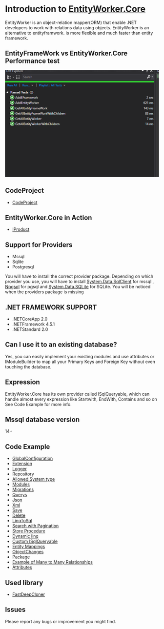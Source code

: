 # Introduction to [EntityWorker.Core](https://www.nuget.org/packages/EntityWorker.Core/)
EntityWorker is an object-relation mapper(ORM) that enable .NET developers to work with relations data using objects.
EntityWorker is an alternative to entityframwork. is more flexible and much faster than entity framework.
## EntityFrameWork vs EntityWorker.Core Performance test
![screenshot](https://github.com/AlenToma/EntityWorker.Core/blob/master/EF_VS_EW.PNG?raw=true)

## CodeProject
* [CodeProject](https://www.codeproject.com/Tips/1222424/EntityWorker-Core-An-Alternative-to-Entity-Framewo)

## EntityWorker.Core in Action
* [IProduct](https://github.com/AlenToma/IProduct)

## Support for Providers
* Mssql
* Sqlite
* Postgresql

You will have to install the correct provider package.
Depending on which provider you use, you will have to install [System.Data.SqlClient](https://www.nuget.org/packages/System.Data.SqlClient/4.7.0-preview6.19303.8) for mssql , [Npgsql](https://www.nuget.org/packages/Npgsql/) for pgsql and
[System.Data.SQLite](https://www.nuget.org/packages/System.Data.SQLite/) for SQLite. You will be noticed when the providers package is missing
## .NET FRAMEWORK SUPPORT 
* .NETCoreApp 2.0
* .NETFramework 4.5.1
* .NETStandard 2.0
## Can I use it to an existing database?
Yes, you can easily implement your existing modules and use attributes or IModuleBuilder to map all your Primary Keys and Foreign Key without even touching the database.
## Expression
EntityWorker.Core has its own provider called ISqlQueryable, which can handle almost every expression like Startwith,
EndWith, Contains and so on
See Code Example for more info.


## Mssql database version
14+
## Code Example

* [GlobalConfiguration](https://github.com/AlenToma/EntityWorker.Core/blob/master/Documentation/GlobalConfiguration.md)
* [Extension](https://github.com/AlenToma/EntityWorker.Core/blob/master/Documentation/Extension.md)
* [Logger](https://github.com/AlenToma/EntityWorker.Core/blob/master/Documentation/logger.md)
* [Repository](https://github.com/AlenToma/EntityWorker.Core/blob/master/Documentation/Repository.md)
* [Allowed System type](https://github.com/AlenToma/EntityWorker.Core/blob/master/Documentation/System.Type.md)
* [Modules](https://github.com/AlenToma/EntityWorker.Core/blob/master/Documentation/modules.md)
* [Migrations](https://github.com/AlenToma/EntityWorker.Core/blob/master/Documentation/Migration.md)
* [Querys](https://github.com/AlenToma/EntityWorker.Core/blob/master/Documentation/Query.md)
* [Json](https://github.com/AlenToma/EntityWorker.Core/blob/master/Documentation/Json.md)
* [Xml](https://github.com/AlenToma/EntityWorker.Core/blob/master/Documentation/Xml.md)
* [Save](https://github.com/AlenToma/EntityWorker.Core/blob/master/Documentation/Save.md)
* [Delete](https://github.com/AlenToma/EntityWorker.Core/blob/master/Documentation/Delete.md)
* [LinqToSql](https://github.com/AlenToma/EntityWorker.Core/blob/master/Documentation/LinqToSql.md)
* [Search with Pagination](https://github.com/AlenToma/EntityWorker.Core/blob/master/Documentation/SearchWithPagination.md)
* [Store Procedure](https://github.com/AlenToma/EntityWorker.Core/blob/master/Documentation/StoredProcedure.md)
* [Dynamic linq](https://github.com/AlenToma/EntityWorker.Core/blob/master/Documentation/Dynamic.Linq.md)
* [Custom ISqlQueryable](https://github.com/AlenToma/EntityWorker.Core/blob/master/Documentation/CustomQueries.md)
* [Entity Mappings](https://github.com/AlenToma/EntityWorker.Core/blob/master/Documentation/EntityMappings.md)
* [ObjectChanges](https://github.com/AlenToma/EntityWorker.Core/blob/master/Documentation/ObjectChanges.md)
* [Package](https://github.com/AlenToma/EntityWorker.Core/blob/master/Documentation/Package.md)
* [Example of Many to Many Relationships](https://github.com/AlenToma/EntityWorker.Core/blob/master/Documentation/Many%20to%20Many%20Relationships.md)
* [Attributes](https://github.com/AlenToma/EntityWorker.Core/blob/master/Documentation/Attributes.md)

## Used library
* [FastDeepCloner](https://www.nuget.org/packages/FastDeepCloner)
## Issues
Please report any bugs or improvement you might find.
